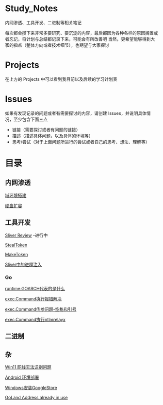 # Study_Notes
内网渗透、工具开发、二进制等相关笔记

每次都会攒下来非常多要研究、要沉淀的内容，最后都因为各种各样的原因搁置或者忘记，将计划与总结都记录下来，可能会有所改善吧
当然，更希望能够得到大家的指点（整体方向或者技术细节），也期望与大家探讨

# Projects
在上方的 Projects 中可以看到我目前以及后续的学习计划表

# Issues
如果有发现记录的问题或者有需要探讨的内容，请创建 Issues，并说明具体情况，至少包含下面三点
- 链接（需要探讨或者有问题的链接）
- 描述（描述具体问题，以及具体的环境等）
- 思考/尝试（对于上面问题所进行的尝试或者自己的思考、想法、理解等）

# 目录
## 内网渗透
[域环境搭建](./内网渗透/域环境搭建/域环境搭建.md)

[硬盘扩容](./内网渗透/域环境搭建/硬盘扩容.md)

## 工具开发
[Sliver Review](https://github.com/l4stchance/sliver/blob/Review/Sliver-Review.md) -进行中

[StealToken](./工具开发/StealToken/StealToken.md)

[MakeToken](./工具开发/StealToken/StealToken.md#make_token)

[Sliver中的进程注入](./工具开发/Sliver中的进程注入/Sliver中的进程注入.md)

### Go
[runtime.GOARCH代表的是什么](./工具开发/runtime.GOARCH代表的是什么/runtime.GOARCH代表的是什么.md)

[exec.Command执行报错解决](./工具开发/exec.Command执行报错解决/exec.Command执行报错解决.md)

[exec.Command传参问题-空格和引号](./工具开发/exec.Command传参问题-空格和引号/exec.Command传参问题-空格和引号.md)

[exec.Command执行ntlmrelayx](./工具开发/exec.Command执行ntlmrelayx/exec.Command执行ntlmrelayx.md)

## 二进制

## 杂
[Win11 网线无法识别问题](./杂/Win11%20网线无法识别问题/Win11%20网线无法识别.md)

[Android 环境部署](./杂/Android%20环境部署/Android%20环境部署.md)

[Windows安装GoogleStore](./杂/Windows安装GoogleStore/Windows安装GoogleStore.md)

[GoLand Address already in use](./杂/GoLand%20Address%20already%20in%20use/GoLand%20Address%20already%20in%20use.md)